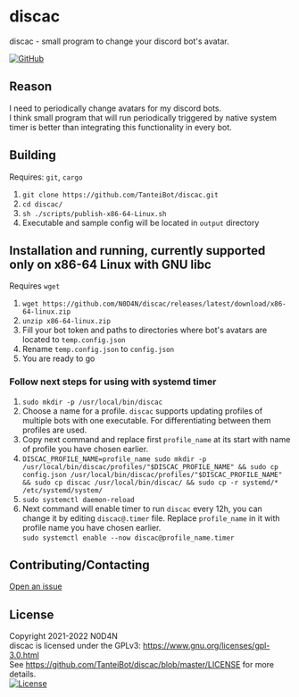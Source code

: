 # discac
discac - small program to change your discord bot's avatar.  

[![GitHub](https://img.shields.io/github/license/TanteiBot/discac?style=flat-square)](https://github.com/TanteiBot/discac/blob/master/LICENSE)  

## Reason
I need to periodically change avatars for my discord bots.  
I think small program that will run periodically triggered by native system timer is better than integrating this functionality in every bot.  

## Building
Requires: `git`, `cargo`
1. `git clone https://github.com/TanteiBot/discac.git`
2. `cd discac/`
3. `sh ./scripts/publish-x86-64-Linux.sh`
4. Executable and sample config will be located in `output` directory

## Installation and running, currently supported only on x86-64 Linux with GNU libc
Requires `wget`  
1. `wget https://github.com/N0D4N/discac/releases/latest/download/x86-64-linux.zip`
2. `unzip x86-64-linux.zip`
3. Fill your bot token and paths to directories where bot's avatars are located to `temp.config.json`
4. Rename `temp.config.json` to `config.json`
5. You are ready to go  
### Follow next steps for using with systemd timer
1. `sudo mkdir -p /usr/local/bin/discac`
2. Choose a name for a profile. `discac` supports updating profiles of multiple bots with one executable. For differentiating between them profiles are used.
3. Copy next command and replace first `profile_name` at its start with name of profile you have chosen earlier.
4. `DISCAC_PROFILE_NAME=profile_name sudo mkdir -p /usr/local/bin/discac/profiles/"$DISCAC_PROFILE_NAME" && sudo cp config.json /usr/local/bin/discac/profiles/"$DISCAC_PROFILE_NAME" && sudo cp discac /usr/local/bin/discac/ && sudo cp -r systemd/* /etc/systemd/system/`
5. `sudo systemctl daemon-reload`
6. Next command will enable timer to run `discac` every 12h, you can change it by editing `discac@.timer` file. Replace `profile_name` in it with profile name you have chosen earlier.  
   `sudo systemctl enable --now discac@profile_name.timer`

## Contributing/Contacting
[Open an issue](https://github.com/TanteiBot/discac/issues/new)

## License
Copyright 2021-2022 N0D4N  
discac is licensed under the GPLv3: <https://www.gnu.org/licenses/gpl-3.0.html>  
See <https://github.com/TanteiBot/discac/blob/master/LICENSE> for more details.  
[![License](https://www.gnu.org/graphics/gplv3-127x51.png)](https://www.gnu.org/licenses/gpl-3.0.html)
